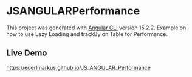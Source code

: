 # JSANGULARPerformance

This project was generated with [Angular CLI](https://github.com/angular/angular-cli) version 15.2.2.
Example on how to use Lazy Loading and trackBy on Table for Performance.

## Live Demo

https://ederlmarkus.github.io/JS_ANGULAR_Performance
